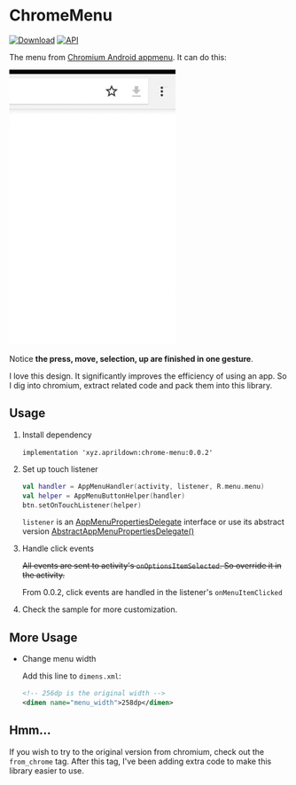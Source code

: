 # ChromeMenu

[![Download](https://api.bintray.com/packages/reedreed/maven/chrome-menu/images/download.svg)](https://bintray.com/reedreed/maven/chrome-menu/_latestVersion)
[![API](https://img.shields.io/badge/API-17%2B-blue.svg?style=flat)](https://android-arsenal.com/api?level=17)

The menu from [Chromium Android appmenu](https://github.com/chromium/chromium/tree/master/chrome/android/java/src/org/chromium/chrome/browser/appmenu). It can do this:

![Example GIF](https://github.com/DeweyReed/ChromeMenu/blob/master/images/example.gif?raw=true)

Notice **the press, move, selection, up are finished in one gesture**.

I love this design. It significantly improves the efficiency of using an app. So I dig into chromium, extract related code and pack them into this library.

## Usage

1. Install dependency

    `implementation 'xyz.aprildown:chrome-menu:0.0.2'`

1. Set up touch listener

    ```Kotlin
    val handler = AppMenuHandler(activity, listener, R.menu.menu)
    val helper = AppMenuButtonHelper(handler)
    btn.setOnTouchListener(helper)
    ```

    `listener` is an [AppMenuPropertiesDelegate](https://github.com/DeweyReed/ChromeMenu/blob/master/library/src/main/java/xyz/aprildown/chromemenu/AppMenuPropertiesDelegate.java#L15) interface or use its abstract version [AbstractAppMenuPropertiesDelegate()](https://github.com/DeweyReed/ChromeMenu/blob/master/library/src/main/java/xyz/aprildown/chromemenu/AbstractAppMenuPropertiesDelegate.java#L12)

1. Handle click events

    ~~All events are sent to activity's `onOptionsItemSelected`. So override it in the activity.~~

    From 0.0.2, click events are handled in the listener's `onMenuItemClicked`

1. Check the sample for more customization.

## More Usage

- Change menu width

    Add this line to `dimens.xml`:

    ```XML
    <!-- 256dp is the original width -->
    <dimen name="menu_width">258dp</dimen>
    ```

## Hmm...

If you wish to try to the original version from chromium, check out the `from_chrome` tag. After this tag, I've been adding extra code to make this library easier to use.